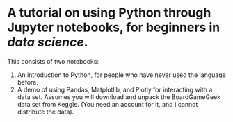 # A tutorial on using Python through Jupyter notebooks, for beginners in *data science*.

This consists of two notebooks:
1. An introduction to Python, for people who have never used the language before.
2. A demo of using Pandas, Matplotlib, and Plotly for interacting with a data set.  Assumes you will download and unpack the BoardGameGeek data set from Keggle.  (You need an account for it, and I cannot distribute the data).
